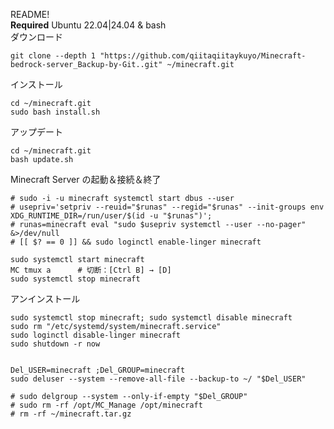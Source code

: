 README!  
**Required**  Ubuntu 22.04|24.04  &  bash  
ダウンロード  
```  
git clone --depth 1 "https://github.com/qiitaqiitaykuyo/Minecraft-bedrock-server_Backup-by-Git..git" ~/minecraft.git  
```  
  
インストール  
```  
cd ~/minecraft.git
sudo bash install.sh
```  
  
アップデート
```
cd ~/minecraft.git
bash update.sh
```  
  
Minecraft Server の起動＆接続＆終了  
```  
# sudo -i -u minecraft systemctl start dbus --user
# usepriv='setpriv --reuid="$runas" --regid="$runas" --init-groups env XDG_RUNTIME_DIR=/run/user/$(id -u "$runas")'; 
# runas=minecraft eval "sudo $usepriv systemctl --user --no-pager" &>/dev/null
# [[ $? == 0 ]] && sudo loginctl enable-linger minecraft
  
sudo systemctl start minecraft
MC tmux a      # 切断：[Ctrl B] → [D]
sudo systemctl stop minecraft
```  
  
アンインストール  
```  
sudo systemctl stop minecraft; sudo systemctl disable minecraft
sudo rm "/etc/systemd/system/minecraft.service"
sudo loginctl disable-linger minecraft
sudo shutdown -r now  
  
  
Del_USER=minecraft ;Del_GROUP=minecraft
sudo deluser --system --remove-all-file --backup-to ~/ "$Del_USER"
  
# sudo delgroup --system --only-if-empty "$Del_GROUP"
# sudo rm -rf /opt/MC_Manage /opt/minecraft
# rm -rf ~/minecraft.tar.gz
```  

